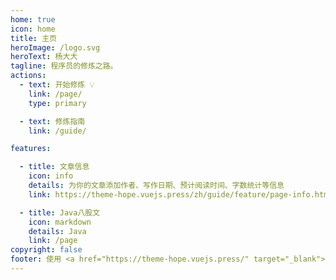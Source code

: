 ```yaml
---
home: true
icon: home
title: 主页
heroImage: /logo.svg
heroText: 杨大大
tagline: 程序员的修炼之路。
actions:
  - text: 开始修炼 💡
    link: /page/
    type: primary

  - text: 修炼指南
    link: /guide/

features:

  - title: 文章信息
    icon: info
    details: 为你的文章添加作者、写作日期、预计阅读时间、字数统计等信息
    link: https://theme-hope.vuejs.press/zh/guide/feature/page-info.html

  - title: Java八股文
    icon: markdown
    details: Java
    link: /page
copyright: false
footer: 使用 <a href="https://theme-hope.vuejs.press/" target="_blank">VuePress Theme Hope</a> 主题 | MIT 协议 ©鲁ICP备19028049号 2023-present 杨大大
---
```



